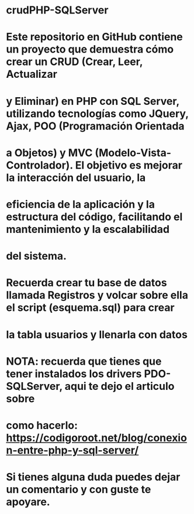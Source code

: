 # crudPHP-SQLServer
# Este repositorio en GitHub contiene un proyecto que demuestra cómo crear un CRUD (Crear, Leer, Actualizar 
# y Eliminar) en PHP con SQL Server, utilizando tecnologías como JQuery, Ajax, POO (Programación Orientada 
# a Objetos) y MVC (Modelo-Vista-Controlador). El objetivo es mejorar la interacción del usuario, la     
# eficiencia de la aplicación y la estructura del código, facilitando el mantenimiento y la escalabilidad  
# del sistema.


# Recuerda crear tu base de datos llamada Registros y volcar sobre ella el script (esquema.sql) para crear 
# la tabla usuarios y llenarla con datos


# NOTA: recuerda que tienes que tener instalados los drivers PDO-SQLServer, aqui te dejo el articulo sobre 
# como hacerlo: https://codigoroot.net/blog/conexion-entre-php-y-sql-server/ 


# Si tienes alguna duda puedes dejar un comentario y con guste te apoyare.

